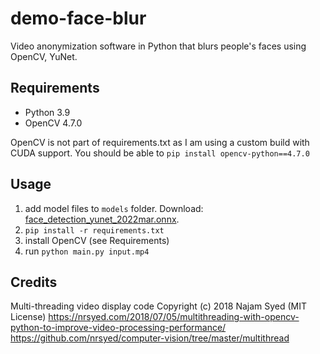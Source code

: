 # demo-face-blur
Video anonymization software in Python that blurs people's faces using OpenCV, YuNet.

## Requirements
- Python 3.9
- OpenCV 4.7.0

OpenCV is not part of requirements.txt as I am using a custom build with CUDA support. 
You should be able to `pip install opencv-python==4.7.0` 

## Usage
1. add model files to `models` folder. Download:
[face_detection_yunet_2022mar.onnx](https://github.com/opencv/opencv_zoo/blob/7e062e54cf5410c09b795ff71b4a255e58498c79/models/face_detection_yunet/face_detection_yunet_2022mar.onnx).
2. `pip install -r requirements.txt`
3. install OpenCV (see Requirements)
4. run `python main.py input.mp4`

## Credits
Multi-threading video display code Copyright (c) 2018 Najam Syed (MIT License)
https://nrsyed.com/2018/07/05/multithreading-with-opencv-python-to-improve-video-processing-performance/
https://github.com/nrsyed/computer-vision/tree/master/multithread